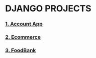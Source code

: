 # DJANGO PROJECTS

### <a href="./Account%20App/" target="_blank">1. Account App </a>
### <a href="./Ecommerce/" target="_blank">2. Ecommerce</a>
### <a href="./FoodBank/" target="_blank">3. FoodBank</a>
